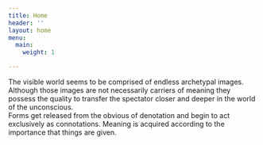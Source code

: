 ```yaml
---
title: Home
header: ''
layout: home
menu:
  main:
    weight: 1

---
```

The visible world seems to be comprised of endless archetypal images. Although those images are not necessarily carriers of meaning they possess the quality to transfer the spectator closer and deeper in the world of the unconscious.  
Forms get released from the obvious of denotation and begin to act exclusively as connotations. Meaning is acquired according to the importance that things are given.
